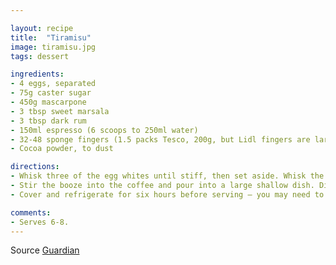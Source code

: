 ```yaml
---

layout: recipe
title:  "Tiramisu"
image: tiramisu.jpg
tags: dessert

ingredients:
- 4 eggs, separated
- 75g caster sugar
- 450g mascarpone
- 3 tbsp sweet marsala
- 3 tbsp dark rum
- 150ml espresso (6 scoops to 250ml water)
- 32-48 sponge fingers (1.5 packs Tesco, 200g, but Lidl fingers are larger)
- Cocoa powder, to dust

directions:
- Whisk three of the egg whites until stiff, then set aside. Whisk the egg yolks with the sugar until pale and voluminous, then whisk in the mascarpone, a little at a time, until smooth and well combined – you don't want lumps of cheese. Gently fold the three whites into the mascarpone mixture with a large metal spoon, being careful to knock as little air out as possible.
- Stir the booze into the coffee and pour into a large shallow dish. Dip each biscuit into the liquid until it is a pale coffee colour, then arrange to cover the base of a shallow glass dish. Spoon a third of the mascarpone mixture on top, followed by a good sprinkle of cocoa, then repeat the layers, finishing with a layer of the cheese and cocoa.
- Cover and refrigerate for six hours before serving – you may need to dust with a little more cocoa to make it look respectable.

comments: 
- Serves 6-8.
---
```


Source [Guardian](https://www.theguardian.com/lifeandstyle/wordofmouth/2014/mar/13/how-to-make-perfect-tiramisuhttps://www.theguardian.com/lifeandstyle/wordofmouth/2014/mar/13/how-to-make-perfect-tiramisu)